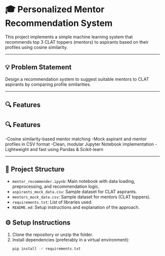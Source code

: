 # 🎓 Personalized Mentor Recommendation System

This project implements a simple machine learning system that recommends top 3 CLAT toppers (mentors) to aspirants based on their profiles using cosine similarity.

---

## 💡 Problem Statement

Design a recommendation system to suggest suitable mentors to CLAT aspirants by comparing profile similarities.

---

## 🔍 Features

## 🔍 Features

-Cosine similarity-based mentor matching
-Mock aspirant and mentor profiles in CSV format
-Clean, modular Jupyter Notebook implementation
-Lightweight and fast using Pandas & Scikit-learn

---

## 📂 Project Structure

- `mentor_recommender.ipynb`: Main notebook with data loading, preprocessing, and recommendation logic.
- `aspirants_mock_data.csv`: Sample dataset for CLAT aspirants.
- `mentors_mock_data.csv`: Sample dataset for mentors (CLAT toppers).
- `requirements.txt`: List of libraries used.
- `README.md`: Setup instructions and explanation of the approach.

## ⚙️ Setup Instructions

1. Clone the repository or unzip the folder.
2. Install dependencies (preferably in a virtual environment):
   ```bash
   pip install -r requirements.txt
